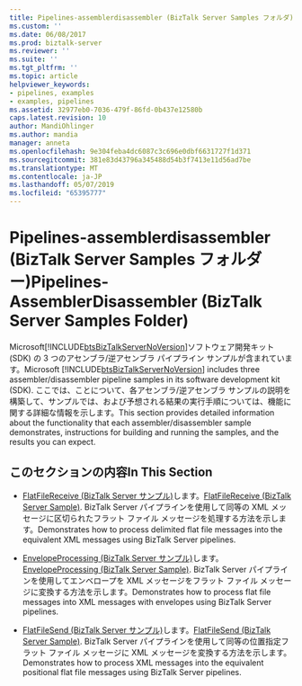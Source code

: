 ```yaml
---
title: Pipelines-assemblerdisassembler (BizTalk Server Samples フォルダ) |Microsoft Docs
ms.custom: ''
ms.date: 06/08/2017
ms.prod: biztalk-server
ms.reviewer: ''
ms.suite: ''
ms.tgt_pltfrm: ''
ms.topic: article
helpviewer_keywords:
- pipelines, examples
- examples, pipelines
ms.assetid: 32977eb0-7036-479f-86fd-0b437e12580b
caps.latest.revision: 10
author: MandiOhlinger
ms.author: mandia
manager: anneta
ms.openlocfilehash: 9e304feba4dc6087c3c696e0dbf6631727f1d371
ms.sourcegitcommit: 381e83d43796a345488d54b3f7413e11d56ad7be
ms.translationtype: MT
ms.contentlocale: ja-JP
ms.lasthandoff: 05/07/2019
ms.locfileid: "65395777"
---
```

# <a name="pipelines-assemblerdisassembler-biztalk-server-samples-folder"></a><span data-ttu-id="75330-102">Pipelines-assemblerdisassembler (BizTalk Server Samples フォルダー)</span><span class="sxs-lookup"><span data-stu-id="75330-102">Pipelines-AssemblerDisassembler (BizTalk Server Samples Folder)</span></span>
<span data-ttu-id="75330-103">Microsoft[!INCLUDE[btsBizTalkServerNoVersion](../includes/btsbiztalkservernoversion-md.md)]ソフトウェア開発キット (SDK) の 3 つのアセンブラ/逆アセンブラ パイプライン サンプルが含まれています。</span><span class="sxs-lookup"><span data-stu-id="75330-103">Microsoft [!INCLUDE[btsBizTalkServerNoVersion](../includes/btsbiztalkservernoversion-md.md)] includes three assembler/disassembler pipeline samples in its software development kit (SDK).</span></span> <span data-ttu-id="75330-104">ここでは、ことについて、各アセンブラ/逆アセンブラ サンプルの説明を構築して、サンプルでは、および予想される結果の実行手順については、機能に関する詳細な情報を示します。</span><span class="sxs-lookup"><span data-stu-id="75330-104">This section provides detailed information about the functionality that each assembler/disassembler sample demonstrates, instructions for building and running the samples, and the results you can expect.</span></span>  
  
## <a name="in-this-section"></a><span data-ttu-id="75330-105">このセクションの内容</span><span class="sxs-lookup"><span data-stu-id="75330-105">In This Section</span></span>  
  
-   <span data-ttu-id="75330-106">[FlatFileReceive (BizTalk Server サンプル)](../core/flatfilereceive-biztalk-server-sample.md)します。</span><span class="sxs-lookup"><span data-stu-id="75330-106">[FlatFileReceive (BizTalk Server Sample)](../core/flatfilereceive-biztalk-server-sample.md).</span></span> <span data-ttu-id="75330-107">BizTalk Server パイプラインを使用して同等の XML メッセージに区切られたフラット ファイル メッセージを処理する方法を示します。</span><span class="sxs-lookup"><span data-stu-id="75330-107">Demonstrates how to process delimited flat file messages into the equivalent XML messages using BizTalk Server pipelines.</span></span>  
  
-   <span data-ttu-id="75330-108">[EnvelopeProcessing (BizTalk Server サンプル)](../core/envelopeprocessing-biztalk-server-sample.md)します。</span><span class="sxs-lookup"><span data-stu-id="75330-108">[EnvelopeProcessing (BizTalk Server Sample)](../core/envelopeprocessing-biztalk-server-sample.md).</span></span> <span data-ttu-id="75330-109">BizTalk Server パイプラインを使用してエンベロープを XML メッセージをフラット ファイル メッセージに変換する方法を示します。</span><span class="sxs-lookup"><span data-stu-id="75330-109">Demonstrates how to process flat file messages into XML messages with envelopes using BizTalk Server pipelines.</span></span>  
  
-   <span data-ttu-id="75330-110">[FlatFileSend (BizTalk Server サンプル)](../core/flatfilesend-biztalk-server-sample.md)します。</span><span class="sxs-lookup"><span data-stu-id="75330-110">[FlatFileSend (BizTalk Server Sample)](../core/flatfilesend-biztalk-server-sample.md).</span></span> <span data-ttu-id="75330-111">BizTalk Server パイプラインを使用して同等の位置指定フラット ファイル メッセージに XML メッセージを変換する方法を示します。</span><span class="sxs-lookup"><span data-stu-id="75330-111">Demonstrates how to process XML messages into the equivalent positional flat file messages using BizTalk Server pipelines.</span></span>